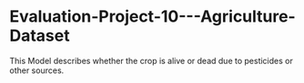 # Evaluation-Project-10---Agriculture-Dataset
This Model describes whether the crop is alive or dead due to pesticides or other sources.
